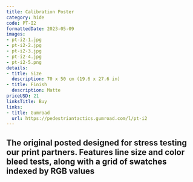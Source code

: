 ```yaml
---
title: Calibration Poster
category: hide
code: PT-I2
formattedDate: 2023-05-09
images:
- pt-i2-1.jpg
- pt-i2-2.jpg
- pt-i2-3.jpg
- pt-i2-4.jpg
- pt-i2-5.png
details:
- title: Size
  description: 70 x 50 cm (19.6 x 27.6 in)
- title: Finish
  description: Matte
priceUSD: 21
linksTitle: Buy
links:
- title: Gumroad
  url: https://pedestriantactics.gumroad.com/l/pt-i2
---
```


## The original posted designed for stress testing our print partners. Features line size and color bleed tests, along with a grid of swatches indexed by RGB values

<!-- <div class="warning environment">

This poster is made from 170g paper sourced from Sappi in Japan. An average tree can be made into approximately 762 of these. A 0.3USD charge is included in the cost which is sent to Terrapass as an attempt to offset the environmental impact of this product.

I like trees.

</div> -->
